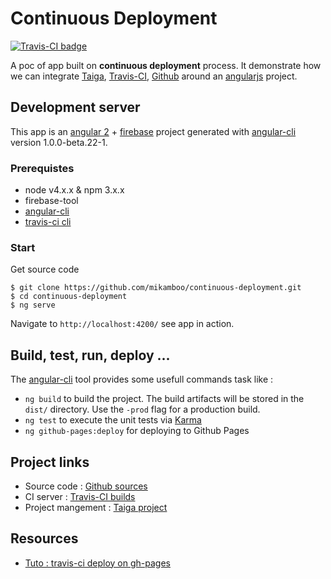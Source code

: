 # Continuous Deployment

[![Travis-CI badge](https://travis-ci.org/mikamboo/continuous-deployment.svg?branch=master)](https://travis-ci.org/mikamboo/continuous-deployment)

A poc of app built on __continuous deployment__ process. It demonstrate how we can integrate [Taiga](https://tree.taiga.io), [Travis-CI](https://travis-ci.org), [Github](https://github.com) around an [angularjs](https:://angular.io) project.


## Development server

This app is an [angular 2](https:://angular.io) + [firebase](https://firebase.google.com/) project generated with [angular-cli](https://github.com/angular/angular-cli) version 1.0.0-beta.22-1.


### Prerequistes

* node  v4.x.x & npm 3.x.x
* firebase-tool
* [angular-cli](https://github.com/angular/angular-cli) 
* [travis-ci cli](https://github.com/travis-ci/travis.rb)


### Start 

Get source code 

```
$ git clone https://github.com/mikamboo/continuous-deployment.git
$ cd continuous-deployment
$ ng serve
```
Navigate to `http://localhost:4200/` see app in action.

## Build, test, run, deploy ...

The [angular-cli](https://github.com/angular/angular-cli) tool provides some usefull commands task like : 

* `ng build` to build the project. The build artifacts will be stored in the `dist/` directory. Use the `-prod` flag for a production build.
* `ng test` to execute the unit tests via [Karma](https://karma-runner.github.io)
* `ng github-pages:deploy` for deploying to Github Pages

## Project links 

* Source code : [Github sources](https://github.com/mikamboo/continuous-deployment)
* CI server : [Travis-CI builds](https://travis-ci.org/mikamboo/continuous-deployment)
* Project mangement : [Taiga project](https://tree.taiga.io/project/mikamboo-continuous-deployment)

## Resources

* [Tuto : travis-ci deploy on gh-pages](https://gist.github.com/mikamboo/5b9081eda37b1b3f635d3b6dd50c4705)



